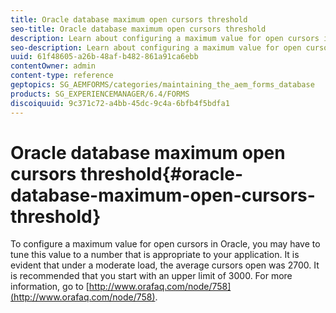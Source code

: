 ```yaml
---
title: Oracle database maximum open cursors threshold
seo-title: Oracle database maximum open cursors threshold
description: Learn about configuring a maximum value for open cursors in Oracle.
seo-description: Learn about configuring a maximum value for open cursors in Oracle.
uuid: 61f48605-a26b-48af-b482-861a91ca6ebb
contentOwner: admin
content-type: reference
geptopics: SG_AEMFORMS/categories/maintaining_the_aem_forms_database
products: SG_EXPERIENCEMANAGER/6.4/FORMS
discoiquuid: 9c371c72-a4bb-45dc-9c4a-6bfb4f5bdfa1
---
```


# Oracle database maximum open cursors threshold{#oracle-database-maximum-open-cursors-threshold}

To configure a maximum value for open cursors in Oracle, you may have to tune this value to a number that is appropriate to your application. It is evident that under a moderate load, the average cursors open was 2700. It is recommended that you start with an upper limit of 3000. For more information, go to [http://www.orafaq.com/node/758](http://www.orafaq.com/node/758).
